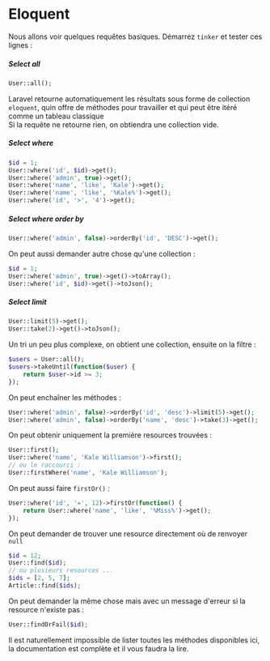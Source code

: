# Eloquent

Nous allons voir quelques requêtes basiques.
Démarrez `tinker` et tester ces lignes :
##### Select all
```php
User::all();
```
Laravel retourne automatiquement les résultats sous forme de collection `eloquent`, quin offre de méthodes pour travailler et qui peut être itéré comme un tableau classique  
Si la requête ne retourne rien, on obtiendra une collection vide.    
##### Select where
```php
$id = 1;
User::where('id', $id)->get();
User::where('admin', true)->get();
User::where('name', 'like', 'Kale')->get();
User::where('name', 'like', '%Kale%')->get();
User::where('id', '>', '4')->get();
```
##### Select where order by
```php
User::where('admin', false)->orderBy('id', 'DESC')->get();
```
On peut aussi demander autre chose qu'une collection :
```php
$id = 1;
User::where('admin', true)->get()->toArray();
User::where('id', $id)->get()->toJson();
```
##### Select limit
```php
User::limit(5)->get();
User::take(2)->get()->toJson();
```
Un tri un peu plus complexe, on obtient une collection, ensuite on la filtre :
```php
$users = User::all();
$users->takeUntil(function($user) { 
    return $user->id >= 3;
});
```
On peut enchaîner les méthodes :
```php
User::where('admin', false)->orderBy('id', 'desc')->limit(5)->get();
User::where('admin', false)->orderBy('name', 'desc')->take(3)->get();
```
On peut obtenir uniquement la première resources trouvées :
```php
User::first();
User::where('name', 'Kale Williamson')->first();
// ou le raccourci :
User::firstWhere('name', 'Kale Williamson');
```
On peut aussi faire `firstOr()` :
```php
User::where('id', '=', 12)->firstOr(function() {
    return User::where('name', 'like', '%Miss%')->get();
});
```
On peut demander de trouver une resource directement où de renvoyer `null`
```php
$id = 12;
User::find($id);
// ou plusieurs resources ...
$ids = [2, 5, 7];
Article::find($ids);
```
On peut demander la même chose mais avec un message d'erreur si la resource n'existe pas :
```php
User::findOrFail($id);
```

Il est naturellement impossible de lister toutes les méthodes disponibles ici, la documentation est complète et il vous faudra la lire.  
